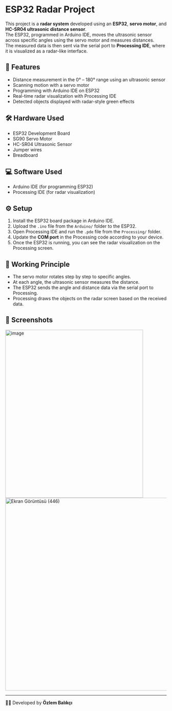 # ESP32 Radar Project

This project is a **radar system** developed using an **ESP32**, **servo motor**, and **HC-SR04 ultrasonic distance sensor**.  
The ESP32, programmed in Arduino IDE, moves the ultrasonic sensor across specific angles using the servo motor and measures distances.  
The measured data is then sent via the serial port to **Processing IDE**, where it is visualized as a radar-like interface.  

## 🚀 Features
- Distance measurement in the 0° – 180° range using an ultrasonic sensor  
- Scanning motion with a servo motor  
- Programming with Arduino IDE on ESP32  
- Real-time radar visualization with Processing IDE  
- Detected objects displayed with radar-style green effects  

## 🛠 Hardware Used
- ESP32 Development Board  
- SG90 Servo Motor  
- HC-SR04 Ultrasonic Sensor  
- Jumper wires  
- Breadboard  

## 💻 Software Used
- Arduino IDE (for programming ESP32)  
- Processing IDE (for radar visualization)  

## ⚙️ Setup
1. Install the ESP32 board package in Arduino IDE.  
2. Upload the `.ino` file from the `Arduino/` folder to the ESP32.  
3. Open Processing IDE and run the `.pde` file from the `Processing/` folder.  
4. Update the **COM port** in the Processing code according to your device.  
5. Once the ESP32 is running, you can see the radar visualization on the Processing screen. 


## 🔎 Working Principle
- The servo motor rotates step by step to specific angles.  
- At each angle, the ultrasonic sensor measures the distance.  
- The ESP32 sends the angle and distance data via the serial port to Processing.  
- Processing draws the objects on the radar screen based on the received data.  

## 📸 Screenshots
 <img width="430" height="523" alt="image" src="https://github.com/user-attachments/assets/3f6378af-5d6c-40ba-9a4d-77d0a2a438fa" />
  <img width="530" height="600" alt="Ekran Görüntüsü (446)" src="https://github.com/user-attachments/assets/77fa5537-acc4-4be2-bffe-dd7dfb3e1d3f" />



---

👩‍💻 Developed by **Özlem Balıkçı**
